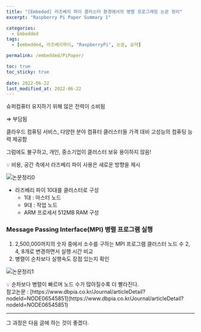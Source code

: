 ```yaml
---
title: "[Embeded] 라즈베리 파이 클러스터 환경에서의 병렬 프로그래밍 논문 정리"
excerpt: "Raspberry Pi Paper Summary 1"

categories:
  - Embedded
tags:
  - [embedded, 라즈베리파이, "RaspberryPi", 논문, 요약]

permalink: /embedded/PiPaper/

toc: true
toc_sticky: true
 
date: 2022-06-22
last_modified_at: 2022-06-22
---
```


슈퍼컴퓨터 유지하기 위해 많은 전력이 소비됨

⇒ 부담됨

클라우드 컴퓨팅 서비스, 다양한 분야 컴퓨터 클러스터들 가격 대비 고성능의 컴퓨팅 능력 제공함

그럼에도 불구하고, 개인, 중소기업이 클러스터 보유 용이하지 않음!

<aside>
💡 비용, 공간 측에서 라즈베리 파이 사용은 새로운 방향을 제시

</aside>

![논문정리0]("https://jsw6701.github.io/assets/images/posts_img/논문정리0.png")

- 라즈베리 파이 10대를 클러스터로 구성
    - 1대 : 마스터 노드
    - 9대 : 작업 노드
    - ARM 프로세서 512MB RAM 구성


### Message Passing Interface(MPI) 병렬 프로그램 실행

1. 2,500,000까지의 숫자 중에서 소수를 구하는 MPI 프로그램 클러스터 노드 수 2, 4, 8개로 변경하면서 실행 시간 비교
2. 병렬이 순차보다 실행속도 장점 있는지 확인

![논문정리1]("https://jsw6701.github.io/assets/images/posts_img/논문정리1.png")

<aside>
💡 순차보다 병렬이 빠르며 노드 수가 많아질수록 더 빨라진다.

</aside>
참고논문 : [https://www.dbpia.co.kr/Journal/articleDetail?nodeId=NODE06545851](https://www.dbpia.co.kr/Journal/articleDetail?nodeId=NODE06545851)

---
그 과정은 다음 글에 하는 것이 좋겠다.
